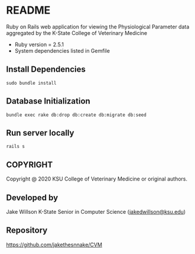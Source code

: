 # README

Ruby on Rails web application for viewing the Physiological Parameter data
aggregated by the K-State College of Veterinary Medicine

* Ruby version = 2.5.1
* System dependencies listed in Gemfile

## Install Dependencies

    sudo bundle install

## Database Initialization

    bundle exec rake db:drop db:create db:migrate db:seed

## Run server locally

    rails s

## COPYRIGHT

Copyright @ 2020 KSU College of Veterinary Medicine or original authors.

## Developed by

Jake Willson
K-State Senior in Computer Science
(jakedwillson@ksu.edu)

## Repository

https://github.com/jakethesnnake/CVM